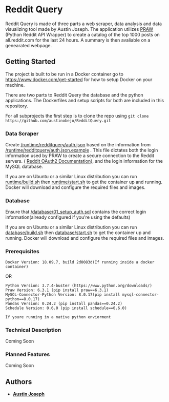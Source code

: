 
# Reddit Query

Reddit Query is made of three parts a web scraper, data analysis and data visualizing tool made by Austin Joseph. The application utilizes [PRAW](https://pypi.org/project/praw/) (Python Reddit API Wrapper) to create a catalog of the top 1000 posts on all.reddit.com for the last 24 hours. A summary is then avaliable on a genearated webpage. 

## Getting Started
The project is built to be run in a Docker container go to https://www.docker.com/get-started for how to setup Docker on your machine.

There are two parts to Reddit Query the database and the python applications. The Dockerfiles and setup scripts for both are included in this repository. 

For all subprojects the first step is to clone the repo using `git clone https://github.com/austinobejo/RedditQuery.git`

### Data Scraper

Create [/runtime/redditquery/auth.json](/runtime/redditquery/auth.json.example) based on the information from [/runtime/redditquery/auth.json.example](/runtime/redditquery/auth.json.example) . This file dictates both the login information used by PRAW to create a secure connection to the Reddit servers. ( [Reddit OAuth2 Documentation](https://github.com/reddit-archive/reddit/wiki/OAuth2)), and the login information for the MySQL database.

If you are on Ubuntu or a similar Linux distribution you can run [runtime/build.sh](/runtime/build.sh)  then [runtime/start.sh](/runtime/start.sh) to get the container up and running. Docker will download and configure the required files and images.

### Database

Ensure that [/database/01_setup_auth.sql](/database/01_setup_auth.sql) contains the correct login information(already configured if you're using the defaults)

If you are on Ubuntu or a similar Linux distribution you can run [database/build.sh](/database/build.sh)  then [database/start.sh](/database/start.sh) to get the container up and running. Docker will download and configure the required files and images.

### Prerequisites

```
Docker Version: 18.09.7, build 2d0083d(If running inside a docker container)
```
OR
```
Python Version: 3.7.4-buster (https://www.python.org/downloads/)
Praw Version: 6.3.1 (pip install praw==6.3.1)
MySQL-Connector-Python Version: 8.0.17(pip install mysql-connector-python==8.0.17)
Pandas Version: 0.24.2 (pip install pandas==0.24.2)
Schedule Version: 0.6.0 (pip install schedule==0.6.0)

If youre running in a native python enviorment
```

### Technical Description

Coming Soon


### Planned Features

Coming Soon

## Authors

* **[Austin Joseph](https://github.com/austinobejo)**

